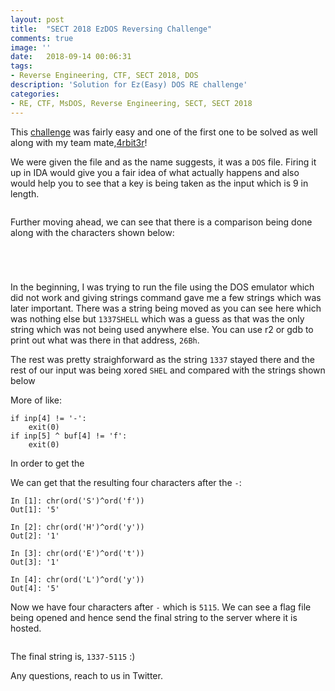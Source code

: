 ```yaml
---
layout: post
title:  "SECT 2018 EzDOS Reversing Challenge"
comments: true
image: ''
date:   2018-09-14 00:06:31
tags:
- Reverse Engineering, CTF, SECT 2018, DOS
description: 'Solution for Ez(Easy) DOS RE challenge'
categories:
- RE, CTF, MsDOS, Reverse Engineering, SECT, SECT 2018
---
```


This <a href="https://github.com/gokulkrishna01/gokulkrishna01.github.io/tree/master/scripts/SECT/ezdos.com">challenge</a> was fairly easy and one of the first one to be solved as well along with my team mate,<a href="https://twitter.com/jkrshnmenon">4rbit3r</a>!

We were given the file and as the name suggests, it was a `DOS` file. Firing it up in IDA would give you a fair idea of what actually happens and also would help you to see that a key is being taken as the input which is 9 in length.

<figure class="foto-legenda">
	<img src="{{ "/assets/img/EzDOS/Input.png"}}" alt="">
</figure>

Further moving ahead, we can see that there is a comparison being done along with the characters shown below:

<figure class="foto-legenda">
	<img src="{{ "/assets/img/EzDOS/Firstcom.png"}}" alt="">
</figure>

<figure class="foto-legenda">
	<img src="{{ "/assets/img/EzDOS/scom.png"}}" alt="">
</figure>

<figure class="foto-legenda">
	<img src="{{ "/assets/img/EzDOS/tcom.png"}}" alt="">
</figure>

<figure class="foto-legenda">
	<img src="{{ "/assets/img/EzDOS/fcom.png"}}" alt="">
</figure>


In the beginning, I was trying to run the file using the DOS emulator which did not work and giving strings command gave me a few strings which was later important. There was a string being moved as you can see here which was nothing else but `1337SHELL` which was a guess as that was the only string which was not being used anywhere else. You can use r2 or gdb to print out what was there in that address, `26Bh`.

The rest was pretty straighforward as the string `1337` stayed there and the rest of our input was being xored `SHEL` and compared with the strings shown below

More of like:
```
if inp[4] != '-':
    exit(0)
if inp[5] ^ buf[4] != 'f':
    exit(0)
```

In order to get the

We can get that the resulting four characters after the `-`:

```
In [1]: chr(ord('S')^ord('f'))
Out[1]: '5'

In [2]: chr(ord('H')^ord('y'))
Out[2]: '1'

In [3]: chr(ord('E')^ord('t'))
Out[3]: '1'

In [4]: chr(ord('L')^ord('y'))
Out[4]: '5'
```

Now we have four characters after `-` which is `5115`. We can see a flag file being opened and hence send the final string to the server where it is hosted.

<figure class="foto-legenda">
	<img src="{{ "/assets/img/EzDOS/flagopen.png"}}" alt="">
</figure>


The final string is, `1337-5115` :)

Any questions, reach to us in Twitter.
